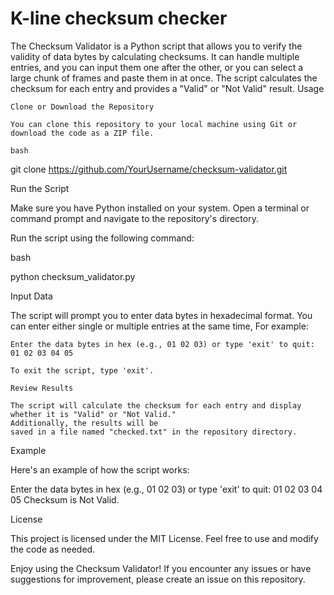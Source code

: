 # K-line checksum checker
The Checksum Validator is a Python script that allows you to verify the validity of data bytes by calculating checksums. It can handle multiple entries, and you can input them one after the other, 
or you can select a large chunk of frames and paste them in at once.
The script calculates the checksum for each entry and provides a "Valid" or "Not Valid" result.
Usage

    Clone or Download the Repository

    You can clone this repository to your local machine using Git or download the code as a ZIP file.

    bash

git clone https://github.com/YourUsername/checksum-validator.git

Run the Script

Make sure you have Python installed on your system. Open a terminal or command prompt and navigate to the repository's directory.

Run the script using the following command:

bash

python checksum_validator.py

Input Data

The script will prompt you to enter data bytes in hexadecimal format. You can enter either single or multiple entries at the same time, For example:


    Enter the data bytes in hex (e.g., 01 02 03) or type 'exit' to quit:
    01 02 03 04 05

    To exit the script, type 'exit'.

    Review Results

    The script will calculate the checksum for each entry and display whether it is "Valid" or "Not Valid." 
    Additionally, the results will be 
    saved in a file named "checked.txt" in the repository directory.

Example

Here's an example of how the script works:


Enter the data bytes in hex (e.g., 01 02 03) or type 'exit' to quit:
01 02 03 04 05
Checksum is Not Valid.

License

This project is licensed under the MIT License. Feel free to use and modify the code as needed.

Enjoy using the Checksum Validator! If you encounter any issues or have suggestions for improvement, please create an issue on this repository.
